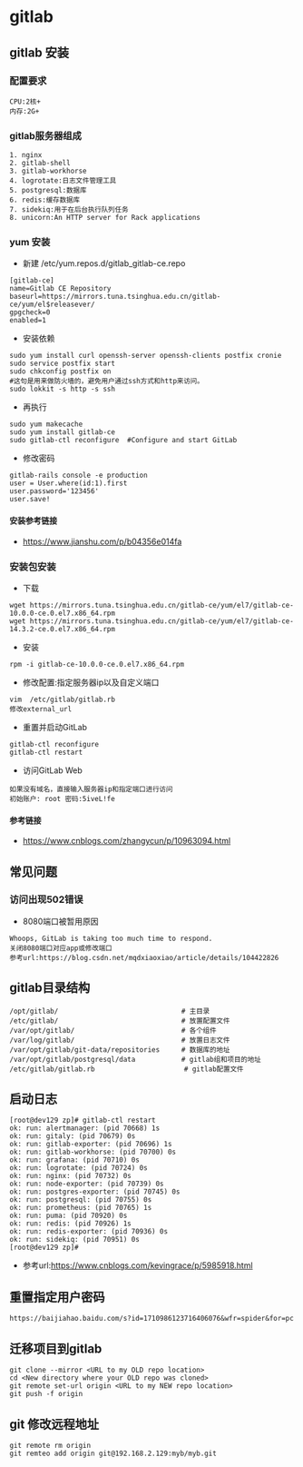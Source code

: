 # gitlab
## gitlab 安装
### 配置要求
```
CPU:2核+
内存:2G+
```

### gitlab服务器组成
```
1. nginx
2. gitlab-shell
3. gitlab-workhorse
4. logrotate:日志文件管理工具
5. postgresql:数据库
6. redis:缓存数据库
7. sidekiq:用于在后台执行队列任务
8. unicorn:An HTTP server for Rack applications
```


### yum 安装
- 新建 /etc/yum.repos.d/gitlab_gitlab-ce.repo
```
[gitlab-ce]
name=Gitlab CE Repository
baseurl=https://mirrors.tuna.tsinghua.edu.cn/gitlab-ce/yum/el$releasever/
gpgcheck=0
enabled=1
```

- 安装依赖
```
sudo yum install curl openssh-server openssh-clients postfix cronie
sudo service postfix start
sudo chkconfig postfix on
#这句是用来做防火墙的，避免用户通过ssh方式和http来访问。
sudo lokkit -s http -s ssh
```

- 再执行
```
sudo yum makecache
sudo yum install gitlab-ce
sudo gitlab-ctl reconfigure  #Configure and start GitLab
```

- 修改密码
```
gitlab-rails console -e production
user = User.where(id:1).first
user.password='123456'
user.save!
```


#### 安装参考链接
- https://www.jianshu.com/p/b04356e014fa

### 安装包安装
- 下载
```
wget https://mirrors.tuna.tsinghua.edu.cn/gitlab-ce/yum/el7/gitlab-ce-10.0.0-ce.0.el7.x86_64.rpm
wget https://mirrors.tuna.tsinghua.edu.cn/gitlab-ce/yum/el7/gitlab-ce-14.3.2-ce.0.el7.x86_64.rpm
```

- 安装
```
rpm -i gitlab-ce-10.0.0-ce.0.el7.x86_64.rpm
```

- 修改配置:指定服务器ip以及自定义端口
```
vim  /etc/gitlab/gitlab.rb
修改external_url
```

- 重置并启动GitLab
```
gitlab-ctl reconfigure
gitlab-ctl restart
```

- 访问GitLab Web
```
如果没有域名，直接输入服务器ip和指定端口进行访问
初始账户: root 密码:5iveL!fe
```

#### 参考链接
- https://www.cnblogs.com/zhangycun/p/10963094.html



## 常见问题
### 访问出现502错误
- 8080端口被暂用原因
```
Whoops, GitLab is taking too much time to respond.
关闭8080端口对应app或修改端口
参考url:https://blog.csdn.net/mqdxiaoxiao/article/details/104422826
```

## gitlab目录结构
```
/opt/gitlab/ 　　                          # 主目录
/etc/gitlab/ 　　                          # 放置配置文件
/var/opt/gitlab/ 　　                      # 各个组件
/var/log/gitlab/ 　　                      # 放置日志文件
/var/opt/gitlab/git-data/repositories 　　 # 数据库的地址　　
/var/opt/gitlab/postgresql/data 　　       # gitlab组和项目的地址
/etc/gitlab/gitlab.rb                      # gitlab配置文件
```

## 启动日志
```
[root@dev129 zp]# gitlab-ctl restart
ok: run: alertmanager: (pid 70668) 1s
ok: run: gitaly: (pid 70679) 0s
ok: run: gitlab-exporter: (pid 70696) 1s
ok: run: gitlab-workhorse: (pid 70700) 0s
ok: run: grafana: (pid 70710) 0s
ok: run: logrotate: (pid 70724) 0s
ok: run: nginx: (pid 70732) 0s
ok: run: node-exporter: (pid 70739) 0s
ok: run: postgres-exporter: (pid 70745) 0s
ok: run: postgresql: (pid 70755) 0s
ok: run: prometheus: (pid 70765) 1s
ok: run: puma: (pid 70920) 0s
ok: run: redis: (pid 70926) 1s
ok: run: redis-exporter: (pid 70936) 0s
ok: run: sidekiq: (pid 70951) 0s
[root@dev129 zp]#
```
- 参考url:https://www.cnblogs.com/kevingrace/p/5985918.html

## 重置指定用户密码
```
https://baijiahao.baidu.com/s?id=1710986123716406076&wfr=spider&for=pc
```

## 迁移项目到gitlab
```
git clone --mirror <URL to my OLD repo location>
cd <New directory where your OLD repo was cloned>
git remote set-url origin <URL to my NEW repo location>
git push -f origin
```

## git 修改远程地址
```
git remote rm origin
git remteo add origin git@192.168.2.129:myb/myb.git
```

